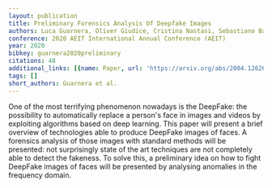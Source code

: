 ```yaml
---
layout: publication
title: Preliminary Forensics Analysis Of Deepfake Images
authors: Luca Guarnera, Oliver Giudice, Cristina Nastasi, Sebastiano Battiato
conference: 2020 AEIT International Annual Conference (AEIT)
year: 2020
bibkey: guarnera2020preliminary
citations: 48
additional_links: [{name: Paper, url: 'https://arxiv.org/abs/2004.12626'}]
tags: []
short_authors: Guarnera et al.
---
```

One of the most terrifying phenomenon nowadays is the DeepFake: the
possibility to automatically replace a person's face in images and videos by
exploiting algorithms based on deep learning. This paper will present a brief
overview of technologies able to produce DeepFake images of faces. A forensics
analysis of those images with standard methods will be presented: not
surprisingly state of the art techniques are not completely able to detect the
fakeness. To solve this, a preliminary idea on how to fight DeepFake images of
faces will be presented by analysing anomalies in the frequency domain.